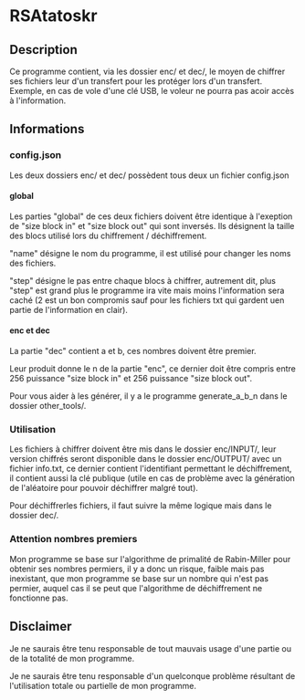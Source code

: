 # RSAtatoskr

## Description

Ce programme contient, via les dossier enc/ et dec/, le moyen de chiffrer ses fichiers leur d'un transfert pour les protéger lors d'un transfert. 
Exemple, en cas de vole d'une clé USB, le voleur ne pourra pas acoir accès à l'information.

## Informations

### config.json

Les deux dossiers enc/ et dec/ possèdent tous deux un fichier config.json

#### global

Les parties "global" de ces deux fichiers doivent être identique à l'exeption de "size block in" et "size block out" qui sont inversés.
Ils désignent la taille des blocs utilisé lors du chiffrement / déchiffrement.

"name" désigne le nom du programme, il est utilisé pour changer les noms des fichiers.

"step" désigne le pas entre chaque blocs à chiffrer, autrement dit, plus "step" est grand plus le programme ira vite mais moins l'information sera caché (2 est un bon compromis sauf pour les fichiers txt qui gardent uen partie de l'information en clair).

#### enc et dec

La partie "dec" contient a et b, ces nombres doivent être premier.

Leur produit donne le n de la partie "enc", ce dernier doit être compris entre 256 puissance "size block in" et 256 puissance "size block out".

Pour vous aider à les générer, il y a le programme generate_a_b_n dans le dossier other_tools/.

### Utilisation

Les fichiers à chiffrer doivent être mis dans le dossier enc/INPUT/, leur version chiffrés seront disponible dans le dossier enc/OUTPUT/ avec un fichier info.txt, ce dernier contient l'identifiant permettant le déchiffrement, il contient aussi la clé publique (utile en cas de problème avec la génération de l'aléatoire pour pouvoir déchiffrer malgré tout).

Pour déchiffrerles fichiers, il faut suivre la même logique mais dans le dossier dec/.

### Attention nombres premiers

Mon programme se base sur l'algorithme de primalité de Rabin-Miller pour obtenir ses nombres permiers, il y a donc un risque, faible mais pas inexistant, que mon programme se base sur un nombre qui n'est pas permier, auquel cas il se peut que l'algorithme de déchiffrement ne fonctionne pas.

## Disclaimer

Je ne saurais être tenu responsable de tout mauvais usage d'une partie ou de la totalité de mon programme.

Je ne saurais être tenu responsable d'un quelconque problème résultant de l'utilisation totale ou partielle de mon programme.
